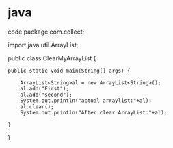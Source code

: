 # java
code
package com.collect;

import java.util.ArrayList;

public class ClearMyArrayList {

	public static void main(String[] args) {
		
		ArrayList<String>al = new ArrayList<String>();
		al.add("First");
		al.add("second");
		System.out.println("actual arraylist:"+al);
		al.clear();
		System.out.println("After clear ArrayList:"+al);

	}

}
